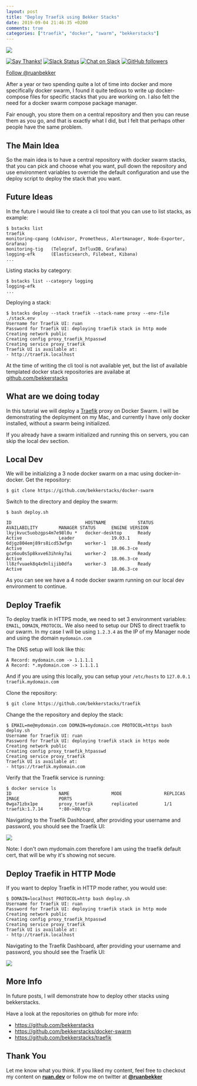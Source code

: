 ```yaml
---
layout: post
title: "Deploy Traefik using Bekker Stacks"
date: 2019-09-04 21:46:35 +0200
comments: true
categories: ["traefik", "docker", "swarm", "bekkerstacks"]
---
```


![](![image](https://user-images.githubusercontent.com/50801771/64287218-67b0e600-cf5f-11e9-8fe7-f36cb8e71f6f.png))

[![Say Thanks!](https://img.shields.io/badge/Say%20Thanks-!-1EAEDB.svg)](https://saythanks.io/to/ruanbekker) [![Slack Status](https://linux-hackers-slack.herokuapp.com/badge.svg)](https://linux-hackers-slack.herokuapp.com/) [![Chat on Slack](https://img.shields.io/badge/chat-on_slack-orange.svg)](https://linux-hackers.slack.com/) [![GitHub followers](https://img.shields.io/github/followers/ruanbekker.svg?label=Follow&style=social)](https://github.com/bekkerstacks/traefik) 

<a href="https://twitter.com/ruanbekker?ref_src=twsrc%5Etfw" class="twitter-follow-button" data-show-count="false">Follow @ruanbekker</a><script async src="https://platform.twitter.com/widgets.js" charset="utf-8"></script>


After a year or two spending quite a lot of time into docker and more specifically docker swarm, I found it quite tedious to write up docker-compose files for specific stacks that you are working on. I also felt the need for a docker swarm compose package manager.

Fair enough, you store them on a central repository and then you can reuse them as you go, and that is exactly what I did, but I felt that perhaps other people have the same problem.

## The Main Idea

So the main idea is to have a central repository with docker swarm stacks, that you can pick and choose what you want, pull down the repository and use environment variables to override the default configuration and use the deploy script to deploy the stack that you want.

## Future Ideas

In the future I would like to create a cli tool that you can use to list stacks, as example:

```
$ bstacks list
traefik
monitoring-cpang (cAdvisor, Prometheus, Alertmanager, Node-Exporter, Grafana)
monitoring-tig   (Telegraf, InfluxDB, Grafana)
logging-efk      (Elasticsearch, Filebeat, Kibana)
...
```

Listing stacks by category:

```
$ bstacks list --category logging
logging-efk
...
```

Deploying a stack:

```
$ bstacks deploy --stack traefik --stack-name proxy --env-file ./stack.env
Username for Traefik UI: ruan
Password for Traefik UI: deploying traefik stack in http mode
Creating network public
Creating config proxy_traefik_htpasswd
Creating service proxy_traefik
Traefik UI is available at:
- http://traefik.localhost
```

At the time of writing the cli tool is not available yet, but the list of available templated docker stack repositories are availabe at [github.com/bekkerstacks](https://github.com/bekkerstacks?tab=repositories)

## What are we doing today

In this tutorial we will deploy a [Traefik](https://github.com/bekkerstacks/traefik) proxy on Docker Swarm. I will be demonstrating the deployment on my Mac, and currently I have only docker installed, without a swarm being initialized.

If you already have a swarm initialized and running this on servers, you can skip the local dev section.

## Local Dev

We will be initializing a 3 node docker swarm on a mac using docker-in-docker. Get the repository:

```
$ git clone https://github.com/bekkerstacks/docker-swarm
```

Switch to the directory and deploy the swarm:

```
$ bash deploy.sh

ID                            HOSTNAME            STATUS              AVAILABILITY        MANAGER STATUS      ENGINE VERSION
lkyjkvuc5uobzgps4m7e98l0u *   docker-desktop      Ready               Active              Leader              19.03.1
6djgz804emj89rs8icd53wfgn     worker-1            Ready               Active                                  18.06.3-ce
gcz6ou0s5p8kxve63ihnky7ai     worker-2            Ready               Active                                  18.06.3-ce
ll8zfvuaek8q4x9nlijib0dfa     worker-3            Ready               Active                                  18.06.3-ce
```

As you can see we have a 4 node docker swarm running on our local dev environment to continue.

## Deploy Traefik

To deploy traefik in HTTPS mode, we need to set 3 environment variables: `EMAIL`, `DOMAIN`, `PROTOCOL`. We also need to setup our DNS to direct traefik to our swarm. In my case I will be using `1.2.3.4` as the IP of my Manager node and using the domain `mydomain.com`

The DNS setup will look like this:

```
A Record: mydomain.com -> 1.1.1.1
A Record: *.mydomain.com -> 1.1.1.1
```

And if you are using this locally, you can setup your `/etc/hosts` to `127.0.0.1 traefik.mydomain.com`

Clone the repository:

```
$ git clone https://github.com/bekkerstacks/traefik
```

Change the the repository and deploy the stack:

```
$ EMAIL=me@mydomain.com DOMAIN=mydomain.com PROTOCOL=https bash deploy.sh
Username for Traefik UI: ruan
Password for Traefik UI: deploying traefik stack in https mode
Creating network public
Creating config proxy_traefik_htpasswd
Creating service proxy_traefik
Traefik UI is available at:
- https://traefik.mydomain.com
```

Verify that the Traefik service is running:

```
$ docker service ls
ID                  NAME                MODE                REPLICAS            IMAGE               PORTS
0wga71zbx1pe        proxy_traefik       replicated          1/1                 traefik:1.7.14      *:80->80/tcp
```

Navigating to the Traefik Dashboard, after providing your username and password, you should see the Traefik UI:

![](https://user-images.githubusercontent.com/50801771/64284457-eefb5b00-cf59-11e9-90cb-eeb2b417c80c.png)

Note: I don't own mydomain.com therefore I am using the traefik default cert, that will be why it's showing not secure.

## Deploy Traefik in HTTP Mode

If you want to deploy Traefik in HTTP mode rather, you would use:

```
$ DOMAIN=localhost PROTOCOL=http bash deploy.sh
Username for Traefik UI: ruan
Password for Traefik UI: deploying traefik stack in http mode
Creating network public
Creating config proxy_traefik_htpasswd
Creating service proxy_traefik
Traefik UI is available at:
- http://traefik.localhost
```

Navigating to the Traefik Dashboard, after providing your username and password, you should see the Traefik UI:

![](https://user-images.githubusercontent.com/50801771/64283759-56b0a680-cf58-11e9-9f85-6721ab3b1500.png)

## More Info

In future posts, I will demonstrate how to deploy other stacks using bekkerstacks. 

Have a look at the repositories on github for more info:

- https://github.com/bekkerstacks
- https://github.com/bekkerstacks/docker-swarm
- https://github.com/bekkerstacks/traefik

## Thank You

Let me know what you think. If you liked my content, feel free to checkout my content on **[ruan.dev](https://ruan.dev/)** or follow me on twitter at **[@ruanbekker](https://twitter.com/ruanbekker)**
